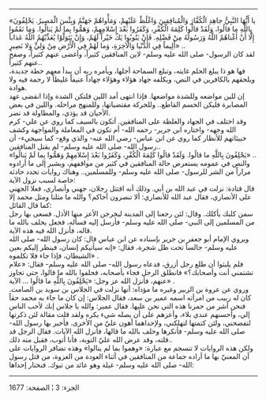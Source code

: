 ------------------------------------------------------------------------

«يا أَيُّهَا النَّبِيُّ جاهِدِ الْكُفَّارَ وَالْمُنافِقِينَ وَاغْلُظْ عَلَيْهِمْ، وَمَأْواهُمْ جَهَنَّمُ وَبِئْسَ
الْمَصِيرُ. يَحْلِفُونَ بِاللَّهِ ما قالُوا، وَلَقَدْ قالُوا كَلِمَةَ الْكُفْرِ، وَكَفَرُوا بَعْدَ
إِسْلامِهِمْ، وَهَمُّوا بِما لَمْ يَنالُوا. وَما نَقَمُوا إِلَّا أَنْ أَغْناهُمُ اللَّهُ وَرَسُولُهُ مِنْ
فَضْلِهِ. فَإِنْ يَتُوبُوا يَكُ خَيْراً لَهُمْ، وَإِنْ يَتَوَلَّوْا يُعَذِّبْهُمُ اللَّهُ عَذاباً أَلِيماً فِي
الدُّنْيا وَالْآخِرَةِ، وَما لَهُمْ فِي الْأَرْضِ مِنْ وَلِيٍّ وَلا نَصِيرٍ» ..  
لقد كان الرسول- صلى الله عليه وسلم- لاين المنافقين كثيراً، وأغضى عنهم
كثيراً، وصفح عنهم كثيراً..  
فها هو ذا يبلغ الحلم غايته، وتبلغ السماحة أجلها، ويأمره ربه أن يبدأ معهم
خطة جديدة، ويلحقهم بالكافرين في النص، ويكلفه جهاد هؤلاء وهؤلاء جهاداً
عنيفاً غليظاً لا رحمة فيه ولا هوادة.  
إن للين مواضعه وللشدة مواضعها. فإذا انتهى أمد اللين فلتكن الشدة وإذا
انقضى عهد المصابرة فليكن الحسم القاطع.. وللحركة مقتضياتها، وللمنهج
مراحله. واللين في بعض الأحيان قد يؤذي، والمطاولة قد تضر.  
وقد اختلف في الجهاد والغلظة على المنافقين. أتكون بالسيف كما روي عن علي-
كرم الله وجهه- واختاره ابن جرير- رحمه الله- أم تكون في المعاملة
والمواجهة وكشف خبيئاتهم للأنظار كما روي عن ابن عباس- رضي الله عنه- والذي
وقع- كما سيجيء- أن رسول الله- صلى الله عليه وسلم- لم يقتل المنافقين..  
«يَحْلِفُونَ بِاللَّهِ ما قالُوا. وَلَقَدْ قالُوا كَلِمَةَ الْكُفْرِ، وَكَفَرُوا بَعْدَ إِسْلامِهِمْ وَهَمُّوا
بِما لَمْ يَنالُوا» ..  
والنص في عمومه يستعرض حالة المنافقين في كثير من مواقفهم، ويشير إلى ما
أرادوه مراراً من الشر للرسول- صلى الله عليه وسلم- وللمسلمين.. وهناك
روايات تحدد حادثة خاصة لسبب نزول الآية:  
قال قتادة: نزلت في عبد الله بن أبي. وذلك أنه اقتتل رجلان، جهني وأنصاري،
فعلا الجهني على الأنصاري، فقال عبد الله للأنصاري: ألا تنصرون أخاكم؟
والله ما مثلنا ومثل محمد إلا كما قال القائل:  
سمن كلبك يأكلك. وقال: لئن رجعنا إلى المدينة ليخرجن الأعز منها الأذل.
فسعى بها رجل من المسلمين إلى النبي- صلى الله عليه وسلم- فأرسل إليه
فسأله، فجعل يحلف بالله ما قاله، فأنزل الله فيه هذه الآية.  
ويروي الإمام أبو جعفر بن جرير بإسناده عن ابن عباس قال: كان رسول الله-
صلى الله عليه وسلم- جالساً تحت ظل شجرة، فقال: «إنه سيأتيكم إنسان، فينظر
إليكم بعين الشيطان، فإذا جاء فلا تكلموه» .  
فلم يلبثوا أن طلع رجل أزرق، فدعاه رسول الله- صلى الله عليه وسلم- فقال:
«علام تشتمني أنت وأصحابك؟» فانطلق الرجل فجاء بأصحابه، فحلفوا بالله ما
قالوا، حتى تجاوز عنهم، فأنزل الله عز وجل: «يَحْلِفُونَ بِاللَّهِ ما قالُوا ...
الآية» .  
وروي عن عروة بن الزبير وغيره ما مؤداه: أنها نزلت في الجلاس بن سويد بن
الصامت. كان له ربيب من امرأته اسمه عمير بن سعد، فقال الجلاس: إن كان ما
جاء به محمد حقاً فنحن أشر من حمرنا هذه التي نحن عليها. فقال عمير: والله
يا جلاس إنك لأحب الناس إلي، وأحسنهم عندي بلاء، وأعزهم على أن يصله شيء
يكره ولقد قلت مقالة لئن ذكرتها لتفضحني، ولئن كتمتها لتهلكني، ولإحداهما
أهون عليّ من الأخرى. فأخبر بها رسول الله- صلى الله عليه وسلم- فأنكرها
وحلف بالله ما قالها، فأنزل الله الآيات. فقال الرجل قد قلته، وقد عرض الله
عليّ التوبة، فأنا أتوب، فقبل منه ذلك..  
ولكن هذه الروايات لا تنسجم مع عبارة: «وهموا بما لم ينالوا» وهذه تضافر
الروايات على أن المعنيّ بها ما أراده جماعة من المنافقين في أثناء العودة
من الغزوة، من قتل رسول الله- صلى الله عليه وسلم- غيلة وهو عائد من تبوك.
فنختار إحداها:

------------------------------------------------------------------------

الجزء: 3 ¦ الصفحة: 1677
